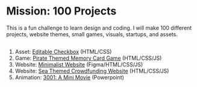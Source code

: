 <h1>Mission: 100 Projects</h1>
This is a fun challenge to learn design and coding. I will make 100 different projects, website themes, small games, visuals, startups, and assets. 

##
1. Asset: [Editable Checkbox](https://melanielaporte.github.io/asset-Editable-Checkbox/) (HTML/CSS)
2. Game: [Pirate Themed Memory Card Game](https://editting-lively-shell-121.vscodeedu.app/) (HTML/CSS/JS)
3. Website: [Minimalist Website](https://pecan-devoted-stream-948.vscodeedu.app/index.html) (Figma/HTML/CSS/JS)
4. Website: [Sea Themed Crowdfunding Website](https://melanielaporte.github.io/web102_prework/) (HTML/CSS/JS)
5. Animation: [3001: A Mini Movie](https://github.com/melanielaporte/Mini-Movie-3001) (Powerpoint)
